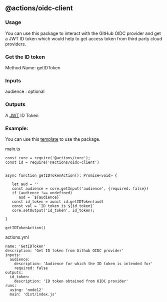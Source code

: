 <h2>@actions/oidc-client</h2>

<h3>Usage</h3>

You can use this package to interact with the GitHub OIDC provider and get a JWT ID token which would help to get access token from third party cloud providers.

<h3>Get the ID token</h3>

Method Name: getIDToken

<h3>Inputs</h3>

audience : optional

<h3>Outputs</h3>

A [JWT](https://jwt.io/) ID Token

<h3>Example:</h3>

You can use this [template](https://github.com/actions/typescript-action) to use the package.

main.ts
```
const core = require('@actions/core');
const id = require('@actions/oidc-client')


async function getIDTokenAction(): Promise<void> {
   
   let aud = ''
   const audience = core.getInput('audience', {required: false})
   if (audience !== undefined) 
      aud = `${audience}`
   const id_token = await id.getIDToken(aud)
   const val = `ID token is ${id_token}`
   core.setOutput('id_token', id_token);
      
}

getIDTokenAction()
```

actions.yml
```
name: 'GetIDToken'
description: 'Get ID token from Github OIDC provider'
inputs:
  audience:  
    description: 'Audience for which the ID token is intended for'
    required: false
outputs:
  id_token: 
    description: 'ID token obtained from OIDC provider'
runs:
  using: 'node12'
  main: 'dist/index.js'
```
